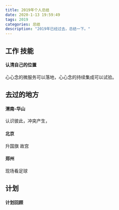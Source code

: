 ```yaml
---
title: 2019年个人总结
date: 2020-1-13 19:59:49
tags: 2019
categories: 总结
description: "2019年已经过去，总结一下。"
---
```



## 工作 技能

#### 认清自己的位置

心心念的微服务可以落地，心心念的持续集成可以试验。

#### 



## 去过的地方

#### 渭南-华山

认识彼此，冲突产生，

#### 北京

升国旗
故宫

#### 郑州


现场看足球

## 计划

#### 计划回顾


